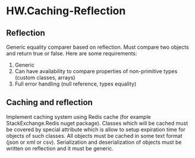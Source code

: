 # HW.Caching-Reflection
## Reflection
Generic equality comparer based on reflection. Must compare two objects and return true or false. Here are some requirements:
1.	Generic
2.	Can have availability to compare properties of non-primitive types (custom classes, arrays)
3.	Full error handling (null reference, types equality)
## Caching and reflection
Implement caching system using Redis cache (for example StackExchange.Redis nuget package). Classes which will be cached must be covered by special attribute which is allow to setup expiration time for objects of such classes. All objects must be cached in some text format (json or xml or csv). Serialization and deserialization of objects must be written on reflection and it must be generic. 
